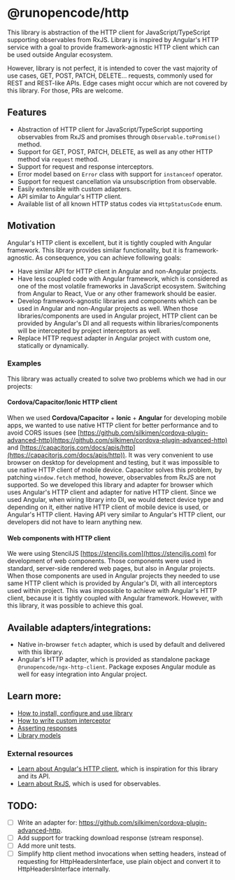 # @runopencode/http

This library is abstraction of the HTTP client for JavaScript/TypeScript supporting observables from RxJS. Library is
inspired by Angular's HTTP service with a goal to provide framework-agnostic HTTP client which can be used outside
Angular ecosystem.

However, library is not perfect, it is intended to cover the vast majority of use cases, GET, POST, PATCH, DELETE...
requests, commonly used for REST and REST-like APIs. Edge cases might occur which are not covered by this library. For
those, PRs are welcome.

## Features

- Abstraction of HTTP client for JavaScript/TypeScript supporting observables from RxJS and promises
  through `Observable.toPromise()` method.
- Support for GET, POST, PATCH, DELETE, as well as any other HTTP method via `request` method.
- Support for request and response interceptors.
- Error model based on `Error` class with support for `instanceof` operator.
- Support for request cancellation via unsubscription from observable.
- Easily extensible with custom adapters.
- API similar to Angular's HTTP client.
- Available list of all known HTTP status codes via `HttpStatusCode` enum.

## Motivation

Angular's HTTP client is excellent, but it is tightly coupled with Angular framework. This library provides similar
functionality, but it is framework-agnostic. As consequence, you can achieve following goals:

- Have similar API for HTTP client in Angular and non-Angular projects.
- Have less coupled code with Angular framework, which is considered as one of the most volatile frameworks in
  JavaScript ecosystem. Switching from Angular to React, Vue or any other framework should be easier.
- Develop framework-agnostic libraries and components which can be used in Angular and non-Angular projects as well.
  When those libraries/components are used in Angular project, HTTP client can be provided by Angular's DI and all
  requests within libraries/components will be intercepted by project interceptors as well.
- Replace HTTP request adapter in Angular project with custom one, statically or dynamically.

### Examples

This library was actually created to solve two problems which we had in our projects:

#### Cordova/Capacitor/Ionic HTTP client

When we used **Cordova/Capacitor** + **Ionic** + **Angular** for developing mobile apps, we wanted to use native HTTP
client for better performance and to avoid CORS issues (see
[https://github.com/silkimen/cordova-plugin-advanced-http](https://github.com/silkimen/cordova-plugin-advanced-http)
and [https://capacitorjs.com/docs/apis/http](https://capacitorjs.com/docs/apis/http)). It was very convenient to use
browser on desktop for development and testing, but it was impossible to use native HTTP client of mobile device.
Capacitor solves this problem, by patching `window.fetch` method, however, observables from RxJS are not supported. So
we developed this library and adapter for browser which uses Angular's HTTP client and adapter for native HTTP client.
Since we used Angular, when wiring library into DI, we would detect device type and depending on it, either native HTTP
client of mobile device is used, or Angular's HTTP client. Having API very similar to Angular's HTTP client, our
developers did not have to learn anything new.

#### Web components with HTTP client

We were using StencilJS [https://stenciljs.com](https://stenciljs.com) for development of web components. Those
components were used in standard, server-side rendered web pages, but also in Angular projects. When those components
are used in Angular projects they needed to use same HTTP client which is provided by Angular's DI, with all
interceptors used within project. This was impossible to achieve with Angular's HTTP client, because it is tightly
coupled with Angular framework. However, with this library, it was possible to achieve this goal.

## Available adapters/integrations:

- Native in-browser `fetch` adapter, which is used by default and delivered with this library.
- Angular's HTTP adapter, which is provided as standalone package `@runopencode/ngx-http-client`. Package exposes
  Angular module as well for easy integration into Angular project.

## Learn more:

- [How to install, configure and use library](docs/installation.md)
- [How to write custom interceptor](docs/interceptors.md)
- [Asserting responses](docs/asserting-responses.md)
- [Library models](docs/models.md)

### External resources

- [Learn about Angular's HTTP client](https://angular.io/guide/http), which is inspiration for this library and its
  API.
- [Learn about RxJS](https://rxjs-dev.firebaseapp.com/guide/overview), which is used for observables.

## TODO:

- [ ] Write an adapter for: https://github.com/silkimen/cordova-plugin-advanced-http.
- [ ] Add support for tracking download response (stream response).
- [ ] Add more unit tests.
- [ ] Simplify http client method invocations when setting headers, instead of requesting for HttpHeadersInterface, use
  plain object and convert it to HttpHeadersInterface internally.
